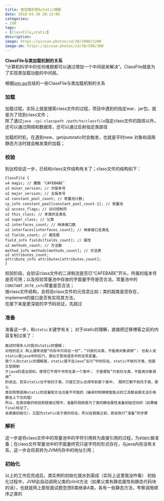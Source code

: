 ```yaml
---
title: 类加载机制&static理解 
date: 2018-03-30 20:13:00
categories:
- JVM
tags:
- [ClassFile,static]
description:
image: https://picsum.photos/id/38/2000/1200
image-sm: https://picsum.photos/id/38/500/300
---
```



**ClassFile与类加载机制的关系**  
“计算机科学中的任何难题都可以通过增加一个中间层来解决”。ClassFile就是为了实现类加载功能的中间层。

根据[jvm.go](https://github.com/zxh0/jvm.go)总结的一些ClassFile与类加载机制的关系  

### 加载  
加载过程，实际上就是搜索class文件的过程，项目中遇到的指定war、jar包，就是为了找到class文件；  
除了通过`java -cp|-classpath /path/to/classfile`指定class文件的路径以外，还可以通过网络和数据库，还可以通过反射指定类路径  

加载的时机，在遇到new、get/putstatic时会触发，也就是平时new 对象和调用静态方法时就会触发类的加载；

### 校验  
到达校验这一步，已经和class文件结构有关了；class文件的结构如下：  
```goland
ClassFile {
u4 magic; // 魔数 ‘CAFEBABE’
u2 minor_version; // 次版本号
u2 major_version; // 主版本号
u2 constant_pool_count; // 常量池计数;
cp_info constant_pool[constant_pool_count-1]; // 常量池
u2 access_flags; // 访问控制符
u2 this_class; // 本类的全类名
u2 super_class; // 父类
u2 interfaces_count; // 继承接口数
u2 interfaces[interfaces_count]; // 继承接口全类名
u2 fields_count; // 属性数
field_info fields[fields_count]; // 属性
u2 methods_count; // 方法数
method_info methods[methods_count]; // 方法表
u2 attributes_count;
attribute_info attributes[attributes_count]; 
}
```
校验阶段，会验证class文件的二进制流是否已“CAFEBABE”开头，所属的版本号是否可用；以及校验常量池中存放的字面量字符是否合法，常量池中的`CONSTANT_Utf8_info`常量是否合法；  
按class文件结构，会校验class文件的元信息比如；类的超类是否存在，implement的接口是否有实现其方法，  
在接下来是更深层的字节码验证，先跳过
### 准备  
准备这一步，和`static`关键字有关； 对于static的理解，直接把迁移博客之前的内容复制过来了：  
```text
面试时很多人问我对static的理解；
对他的定义 网上通常说是“内存中只存在一份”，“只依托与类、不能用对象调用”； 也有人说
static是java中的后门，类似于其他语言中的全局变量。
我个人对static的理解是，static是不在Java“五行”中的存在，static不依托于类，但是又受限制
于java的语法规则，使得它不得不书写在某一个类中； 于是便有“只依托与类、不能用对象调用”
的说法，其实static也不依托于类，只是它怎么也得写到某个类中， 既然它都不依托于类，那么
类实例想调用static的变量和方法也是不可能的（编译时和稍微智能点的工具都会报无法引用静态上下文的错）
所以，在类加载的校验和链接过程中，准备阶段即是为了类的静态属性准备初始空间的（如果被final标记了，
会直接初始化），又因为static高于类的存在，所以在链接之前，即会执行“准备”的步骤
```   

### 解析  
这一步是将class文件中的常量池中的字符引用转为直接引用的过程，为`初始化`做准备；在class文件常量池中的字面量终究只是字符的形式存在，与java内存没有关系，这一步会将其转为JVM内存中的地址引用；  

### 初始化  
以上的工作后完成后，类实例的初始化就水到渠成（实际上这里我没咋看）
初始化过程中，JVM会自动调用父类的clinit方法（如果父类有静态属性和静态代码块的话），也就是网上那些面试题忽悠B类继承A类，各有一些静态方法，考察调用顺序之类的

